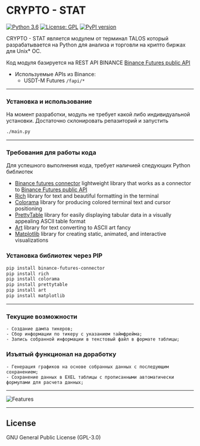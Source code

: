 # CRYPTO - STAT

[![Python 3.6](https://img.shields.io/badge/python-3.8+-blue.svg)](https://www.python.org/downloads/release/python-380//)
[![License: GPL](https://img.shields.io/badge/License-GPL-yellow.svg)](https://opensource.org/licenses/GPL-3.0)
[![PyPI version](https://badge.fury.io/py/rich.svg)](https://badge.fury.io/py/rich)

<!---![Logo](https://github.com/straniks/Talos_Ver_0.1/blob/main/images/talos.png)-->


CRYPTO - STAT является модулем от терминал TALOS который разрабатывается на Python для анализа и торговли на крипто биржах для Unix* ОС.

Код модуля базируется на REST API BINANCE [Binance Futures public API](https://binance-docs.github.io/apidocs/futures/en/)

- Используемые APIs из Binance:
	- USDT-M Futures `/fapi/*`

---

### Установка и использование

На момент разработки, модуль не требует какой либо индивидуальной установки. Достаточно склонировать репазиторий и запустить 
```bash
./main.py
```

---

### Требования для работы кода

Для успешного выполнения кода, требует наличией следующих Python библиотек

- [Binance futures connector](https://github.com/binance/binance-futures-connector-python) lightweight library that works as a connector to [Binance Futures public API](https://binance-docs.github.io/apidocs/futures/en/)
- [Rich](https://github.com/Textualize/rich) library for text and beautiful formatting in the terminal
- [Colorama](https://github.com/tartley/colorama) library for producing colored terminal text and cursor positioning
- [PrettyTable](https://github.com/jazzband/prettytable) library for easily displaying tabular data in a visually appealing ASCII table format
- [Art](https://github.com/sepandhaghighi/art) library for text converting to ASCII art fancy
- [Matplotlib](https://github.com/matplotlib/matplotlib) library for creating static, animated, and interactive visualizations

### Установка библиотек через PIP

```bash
pip install binance-futures-connector
pip install rich
pip install colorama
pip install prettytable
pip install art
pip install matplotlib
```
---

### Текущие возможности
	- Создание дампа тикеров;
	- Сбор информации по тикеру с указанием таймфрейма;
	- Запись собранной информации в текстовый файл в формате таблицы;
	
### Изъятый функционал на доработку
	- Генерация графиков на основе собранных данных с последующим сохранением;
	- Сохранение данных в EXEL таблицы с прописанными автоматически формулами для расчета данных;
---

![Features](https://github.com/straniks/Talos_Ver_0.1/blob/main/images/main.svg)

---

## License
GNU General Public License (GPL-3.0)
